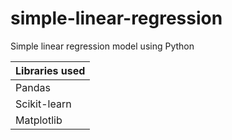 # simple-linear-regression
Simple linear regression model using Python

|Libraries used|
|---|
|Pandas|
|Scikit-learn|
|Matplotlib|